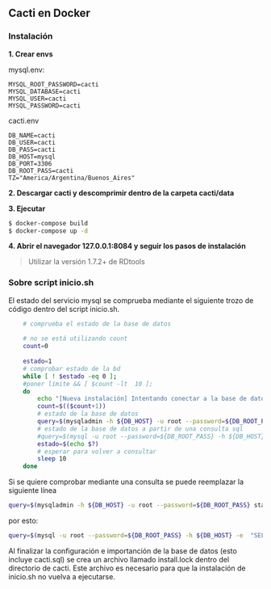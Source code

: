 ## Cacti en Docker 

### Instalación
**1. Crear envs**

mysql.env:

```env
MYSQL_ROOT_PASSWORD=cacti
MYSQL_DATABASE=cacti
MYSQL_USER=cacti
MYSQL_PASSWORD=cacti
```

cacti.env
```env
DB_NAME=cacti 
DB_USER=cacti
DB_PASS=cacti
DB_HOST=mysql
DB_PORT=3306 
DB_ROOT_PASS=cacti
TZ="America/Argentina/Buenos_Aires"
```

**2. Descargar cacti y descomprimir dentro de la carpeta cacti/data**

**3. Ejecutar**
```bash
$ docker-compose build
$ docker-compose up -d
```

**4. Abrir el navegador 127.0.0.1:8084 y seguir los pasos de instalación**

> Utilizar la versión 1.7.2+ de RDtools


### Sobre script inicio.sh
El estado del servicio mysql se comprueba mediante el siguiente trozo de código dentro del script inicio.sh. 
```bash
    # comprueba el estado de la base de datos
    
    # no se está utilizando count
    count=0
    
    estado=1
    # comprobar estado de la bd
    while [ ! $estado -eq 0 ];
    #poner límite && [ $count -lt  10 ];
    do
        echo "[Nueva instalación] Intentando conectar a la base de datos (Intento $count)... "
        count=$(($count+1))
        # estado de la base de datos
        query=$(mysqladmin -h ${DB_HOST} -u root --password=${DB_ROOT_PASS} status)
        # estado de la base de datos a partir de una consulta sql
        #query=$(mysql -u root --password=${DB_ROOT_PASS} -h ${DB_HOST} -e  "SELECT 1")
        estado=$(echo $?)
        # esperar para volver a consultar
        sleep 10
    done
```
Si se quiere comprobar mediante una consulta se puede reemplazar la siguiente línea
```bash
query=$(mysqladmin -h ${DB_HOST} -u root --password=${DB_ROOT_PASS} status)
```
por esto:
```bash
query=$(mysql -u root --password=${DB_ROOT_PASS} -h ${DB_HOST} -e  "SELECT 1")
```
Al finalizar la configuración e importanción de la base de datos (esto incluye cacti.sql) se crea un archivo llamado install.lock dentro del directorio de cacti. Este archivo es necesario para que la instalación de inicio.sh no vuelva a ejecutarse.
